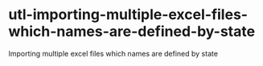 # utl-importing-multiple-excel-files-which-names-are-defined-by-state
Importing multiple excel files which names are defined by state
